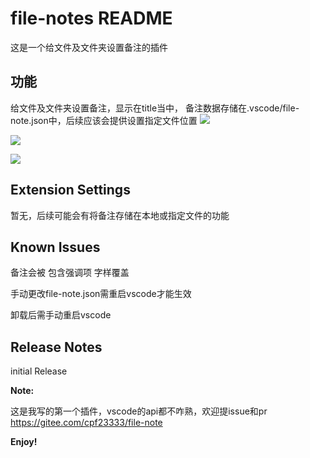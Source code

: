 # file-notes README

这是一个给文件及文件夹设置备注的插件

## 功能

给文件及文件夹设置备注，显示在title当中，
备注数据存储在.vscode/file-note.json中，后续应该会提供设置指定文件位置
![](https://s3.bmp.ovh/imgs/2021/11/d5973b81fe9a6d61.png)

![](https://s3.bmp.ovh/imgs/2021/11/319f3fc844a21705.png)

![](https://s3.bmp.ovh/imgs/2021/11/1c10d3074eab0532.png)

## Extension Settings

暂无，后续可能会有将备注存储在本地或指定文件的功能

## Known Issues

备注会被 包含强调项 字样覆盖

手动更改file-note.json需重启vscode才能生效

卸载后需手动重启vscode

## Release Notes

initial Release



**Note:** 

这是我写的第一个插件，vscode的api都不咋熟，欢迎提issue和pr
https://gitee.com/cpf23333/file-note

**Enjoy!**
